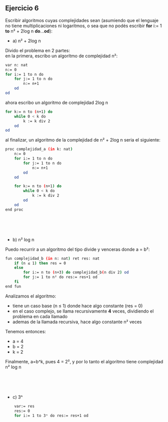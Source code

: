 ## Ejercicio 6
Escribir algoritmos cuyas complejidades sean (asumiendo que el lenguaje no tiene multiplicaciones ni logaritmos, o sea que no podés escribir **for** i:= 1 **to** n² + 2log n **do**...**od**):

- a) n² + 2log n

Divido el problema en 2 partes:<br>
en la primera, escribo un algorítmo de complejidad n²:
```bash
var n: nat
n:= 0
for i:= 1 to n do
    for j:= 1 to n do
        n:= n+1
    od
od
```
ahora escribo un algoritmo de complejidad 2log n
```bash
for k:= n to (n+1) do
    while 0 < k do
        k := k div 2
    od
od
```

al finalizar, un algoritmo de la complejidad de n² + 2log n seria el siguiente:
```bash
proc complejidad_a (in k: nat)
    n:= 0
    for i:= 1 to n do
        for j:= 1 to n do
            n:= n+1
        od
    od

    for k:= n to (n+1) do
        while 0 < k do
            k := k div 2
        od
    od
end proc
```

<br><br><br>

- b) n² log n

Puedo recurrir a un algoritmo del tipo divide y venceras donde a = b²:
```bash
fun complejidad_b (in n: nat) ret res: nat
    if (n ≤ 1) then res = 0
    else
        for i:= n to (n+3) do complejidad_b(n div 2) od
        for j:= 1 to n² do res:= res+1 od
    fi
end fun
```
Analizamos el algoritmo:
- tiene un caso base (n ≤ 1) donde hace algo constante (res = 0)    
- en el caso complejo, se llama recursivamente **4** veces, dividiendo el problema en cada llamado
- ademas de la llamada recursiva, hace algo constante n² veces

Tenemos entonces:
- a = 4
- b = 2
- k = 2

Finalmente, a=b^k, pues 4 = 2², y por lo tanto el algoritmo tiene complejidad n² log n

<br><br><br>

- c) 3ⁿ
```bash
    var:= res
    res:= 0
    for i:= 1 to 3ⁿ do res:= res+1 od 
```